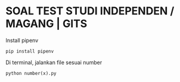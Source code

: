 # SOAL TEST STUDI INDEPENDEN / MAGANG | GITS

Install pipenv

```
pip install pipenv
```

Di terminal, jalankan file sesuai number

```
python number(x).py
```
